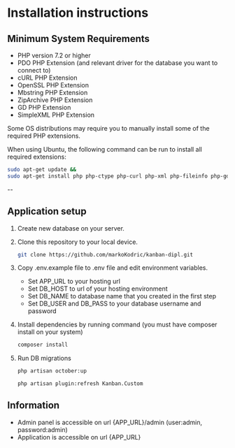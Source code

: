 # Installation instructions

## Minimum System Requirements

* PHP version 7.2 or higher
* PDO PHP Extension (and relevant driver for the database you want to connect to)
* cURL PHP Extension
* OpenSSL PHP Extension
* Mbstring PHP Extension
* ZipArchive PHP Extension
* GD PHP Extension
* SimpleXML PHP Extension

Some OS distributions may require you to manually install some of the required PHP extensions.

When using Ubuntu, the following command can be run to install all required extensions:

```bash
sudo apt-get update &&
sudo apt-get install php php-ctype php-curl php-xml php-fileinfo php-gd php-json php-mbstring php-mysql php-sqlite3 php-zip
```

--

## Application setup

1. Create new database on your server.
2. Clone this repository to your local device.
    ```bash
    git clone https://github.com/markoKodric/kanban-dipl.git
    ```
3. Copy .env.example file to .env file and edit environment variables.
    - Set APP_URL to your hosting url
    - Set DB_HOST to url of your hosting environment
    - Set DB_NAME to database name that you created in the first step
    - Set DB_USER and DB_PASS to your database username and password

4. Install dependencies by running command (you must have composer install on your system)
    ```bash
    composer install
    ```
5. Run DB migrations
    ```bash
    php artisan october:up
    ```
    ```bash
    php artisan plugin:refresh Kanban.Custom
    ```
    
## Information

- Admin panel is accessible on url {APP_URL}/admin (user:admin, password:admin)
- Application is accessible on url {APP_URL}